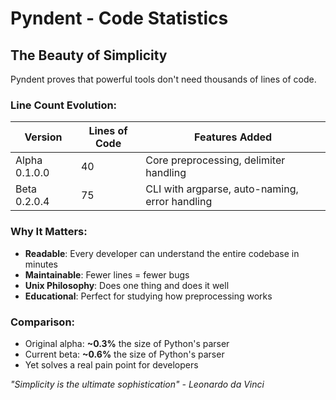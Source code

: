 # Pyndent - Code Statistics

## The Beauty of Simplicity

Pyndent proves that powerful tools don't need thousands of lines of code.

### Line Count Evolution:

| Version | Lines of Code | Features Added |
|---------|---------------|----------------|
| Alpha 0.1.0.0 | 40 | Core preprocessing, delimiter handling |
| Beta 0.2.0.4 | 75 | CLI with argparse, auto-naming, error handling |

### Why It Matters:

- **Readable**: Every developer can understand the entire codebase in minutes
- **Maintainable**: Fewer lines = fewer bugs  
- **Unix Philosophy**: Does one thing and does it well
- **Educational**: Perfect for studying how preprocessing works

### Comparison:
- Original alpha: **~0.3%** the size of Python's parser
- Current beta: **~0.6%** the size of Python's parser
- Yet solves a real pain point for developers

*"Simplicity is the ultimate sophistication" - Leonardo da Vinci*